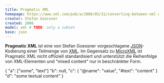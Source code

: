 ```yaml
---
title: Pragmatic XML
homepage: https://www.xml.com/pub/a/2006/05/31/converting-between-xml-and-json.html
creator: Stefan Goessner
created: 2006
model: xml # TODO: only a subset
base: json
---
```


**Pragmatic XML** ist eine von Stefan Goessner vorgeschlagene
[JSON](json)-Kodierung einer Teilmenge von [XML](xml). Im Gegensatz zu
[MicroXML](microxml) ist Pragmatic XML nicht offiiziell standardisiert und
unterstützt die Reihenfolge von XML-Elementen und "mixed content" nur in
beschränkter Form.

<example>
{ 
  "a": ["some", "text"]
  "b": null,
  "c": { "@name": "value", "#text": "content" }
  "d": "some <x>textual</x> content"
}
</example>
